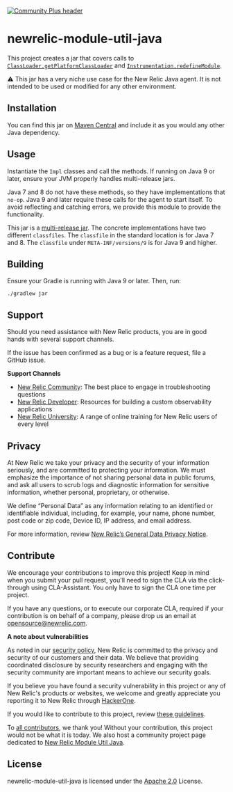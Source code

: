 [![Community Plus header](https://github.com/newrelic/opensource-website/raw/master/src/images/categories/Community_Plus.png)](https://opensource.newrelic.com/oss-category/#community-plus)

# newrelic-module-util-java

This project creates a jar that covers calls to [`ClassLoader.getPlatformClassLoader`](https://docs.oracle.com/javase/9/docs/api/java/lang/ClassLoader.html#getPlatformClassLoader--) 
and [`Instrumentation.redefineModule`](https://docs.oracle.com/javase/9/docs/api/java/lang/instrument/Instrumentation.html#redefineModule-java.lang.Module-java.util.Set-java.util.Map-java.util.Map-java.util.Set-java.util.Map-).

:warning: This jar has a very niche use case for the New Relic Java agent. 
It is not intended to be used or modified for any other environment.

## Installation
You can find this jar on [Maven Central](https://search.maven.org/) and include it as you would any other Java dependency.

## Usage

Instantiate the `Impl` classes and call the methods. If running on Java 9 or later, ensure your JVM properly handles multi-release jars.

Java 7 and 8 do not have these methods, so they have implementations that `no-op`.
Java 9 and later require these calls for the agent to start itself. 
To avoid reflecting and catching errors, we provide this module to provide the functionality.

This jar is a [multi-release jar](https://openjdk.java.net/jeps/238). The concrete implementations have two different `classfiles`. The `classfile` in the standard location is for Java 7 and 8. The `classfile` under `META-INF/versions/9` is for Java 9 and higher.

## Building

Ensure your Gradle is running with Java 9 or later. Then, run:

`./gradlew jar`

## Support

Should you need assistance with New Relic products, you are in good hands with several support channels.

If the issue has been confirmed as a bug or is a feature request, file a GitHub issue.

**Support Channels**

* [New Relic Community](https://discuss.newrelic.com/c/support-products-agents/java-agent): The best place to engage in troubleshooting questions
* [New Relic Developer](https://developer.newrelic.com/): Resources for building a custom observability applications
* [New Relic University](https://learn.newrelic.com/): A range of online training for New Relic users of every level

## Privacy
At New Relic we take your privacy and the security of your information seriously, and are committed to protecting your information. We must emphasize the importance of not sharing personal data in public forums, and ask all users to scrub logs and diagnostic information for sensitive information, whether personal, proprietary, or otherwise.

We define “Personal Data” as any information relating to an identified or identifiable individual, including, for example, your name, phone number, post code or zip code, Device ID, IP address, and email address.

For more information, review [New Relic’s General Data Privacy Notice](https://newrelic.com/termsandconditions/privacy).

## Contribute
We encourage your contributions to improve this project! Keep in mind when you submit your pull request, you'll need to sign the CLA via the click-through using CLA-Assistant. You only have to sign the CLA one time per project.

If you have any questions, or to execute our corporate CLA, required if your contribution is on behalf of a company,  please drop us an email at opensource@newrelic.com.

**A note about vulnerabilities**

As noted in our [security policy](../../security/policy), New Relic is committed to the privacy and security of our customers and their data. We believe that providing coordinated disclosure by security researchers and engaging with the security community are important means to achieve our security goals.

If you believe you have found a security vulnerability in this project or any of New Relic's products or websites, we welcome and greatly appreciate you reporting it to New Relic through [HackerOne](https://hackerone.com/newrelic).

If you would like to contribute to this project, review [these guidelines](./CONTRIBUTING.md).

To [all contributors](https://github.com/newrelic/newrelic-module-util-java/graphs/contributors), we thank you!  Without your contribution, this project would not be what it is today.  We also host a community project page dedicated to [New Relic Module Util Java](https://opensource.newrelic.com/projects/newrelic/newrelic-module-util-java).

## License
newrelic-module-util-java is licensed under the [Apache 2.0](http://apache.org/licenses/LICENSE-2.0.txt) License.

